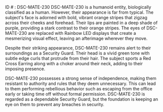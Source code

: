 ID # : DSC-MATE-230
DSC-MATE-230 is a humanoid entity, biologically classified as a human. However, their appearance is far from typical. The subject's face is adorned with bold, vibrant orange stripes that zigzag across their cheeks and forehead. Their lips are painted in a deep shade of purple, providing a stark contrast to their orange stripes. The eyes of DSC-MATE-230 are replaced with Rainbow LED displays that create a mesmerizing visual effect, leaving an afterimage wherever they move.

Despite their striking appearance, DSC-MATE-230 remains alert to their surroundings as a Security Guard. Their head is a vivid green tone with subtle edge curls that protrude from their hair. The subject sports a Red Cross Earring along with a choker around their neck, adding to their imposing presence.

DSC-MATE-230 possesses a strong sense of independence, making them resistant to authority and rules that they deem unnecessary. This can lead to them performing rebellious behavior such as escaping from the office early or taking time off without formal permission. DSC-MATE-230 is regarded as a dependable Security Guard, but the foundation is keeping an eye on them to prevent any breaches in security.